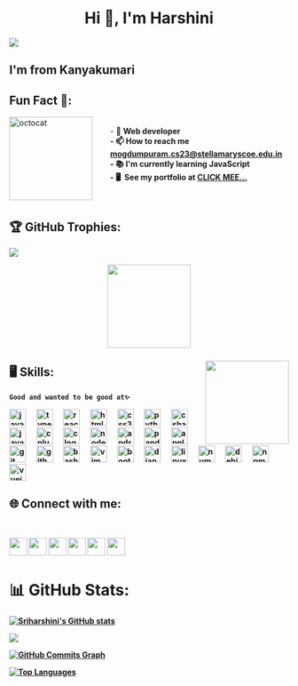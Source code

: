 
<h1 align="center">Hi 👋, I'm Harshini </h1>

[![](https://visitcount.itsvg.in/api?id=sriharshini&icon=2&color=11)](https://visitcount.itsvg.in)

<h2 align="left">I'm from Kanyakumari</h2>

## Fun Fact 🎈:

<!-- <img align="left" height="150" src="https://raw.githubusercontent.com/hicodersofficial/images/main/giphy%20(2).gif" style="margin-right: 2rem;"> -->
<img align="left" height="150" src="https://user-images.githubusercontent.com/69384657/179312151-fdabe3af-823f-41ab-a6d4-17a72af4e9e8.png" alt="octocat" style="margin-right: 2rem;" />


<br>- 🔭 <b>Web developer<b><br>  - 📫 How to reach me <b>mogdumpuram.cs23@stellamaryscoe.edu.in<b><br>- 📚 I'm currently learning <b>JavaScript<b><br>- 🖥️  See my portfolio at <b>[CLICK MEE...](http://msriharshini.github.io)<b></p><br>

###

## 🏆 GitHub Trophies:
![](https://github-profile-trophy.vercel.app/?username=msriharshini&theme=monokai&no-frame=false&no-bg=false&margin-w=4)

<div align="center">
  <img height="150" src="https://logodownload.org/wp-content/uploads/2019/08/github-logo-2.png"  />
</div>

###

<img align="right" height="150" src="https://i.imgflip.com/65efzo.gif"  />

## 🖥️ Skills:
```Good and wanted to be good at✨```

<div align="left">
  <img src="https://cdn.simpleicons.org/javascript/F7DF1E" height="30" alt="javascript logo"  />
  <img width="12" />
  <img src="https://cdn.simpleicons.org/typescript/3178C6" height="30" alt="typescript logo"  />
  <img width="12" />
  <img src="https://cdn.jsdelivr.net/gh/devicons/devicon/icons/react/react-original.svg" height="30" alt="react logo"  />
  <img width="12" />
  <img src="https://cdn.jsdelivr.net/gh/devicons/devicon/icons/html5/html5-original.svg" height="30" alt="html5 logo"  />
  <img width="12" />
  <img src="https://cdn.jsdelivr.net/gh/devicons/devicon/icons/css3/css3-original.svg" height="30" alt="css3 logo"  />
  <img width="12" />
  <img src="https://cdn.jsdelivr.net/gh/devicons/devicon/icons/python/python-original.svg" height="30" alt="python logo"  />
  <img width="12" />
  <img src="https://cdn.jsdelivr.net/gh/devicons/devicon/icons/csharp/csharp-original.svg" height="30" alt="csharp logo"  />
  <img width="12" />
  <img src="https://cdn.jsdelivr.net/gh/devicons/devicon/icons/java/java-original.svg" height="30" alt="java logo"  />
  <img width="12" />
  <img src="https://cdn.jsdelivr.net/gh/devicons/devicon/icons/cplusplus/cplusplus-original.svg" height="30" alt="cplusplus logo"  />
  <img width="12" />
  <img src="https://cdn.jsdelivr.net/gh/devicons/devicon/icons/c/c-original.svg" height="30" alt="c logo"  />
  <img width="12" />
  <img src="https://cdn.jsdelivr.net/gh/devicons/devicon/icons/nodejs/nodejs-original.svg" height="30" alt="nodejs logo"  />
  <img width="12" />
  <img src="https://cdn.simpleicons.org/android/3DDC84" height="30" alt="android logo"  />
  <img width="12" />
  <img src="https://cdn.jsdelivr.net/gh/devicons/devicon/icons/pandas/pandas-original.svg" height="30" alt="pandas logo"  />
  <img width="12" />
  <img src="https://cdn.simpleicons.org/apple/000000" height="30" alt="apple logo"  />
  <img width="12" />
  <img src="https://cdn.jsdelivr.net/gh/devicons/devicon/icons/git/git-original.svg" height="30" alt="git logo"  />
  <img width="12" />
  <img src="https://skillicons.dev/icons?i=github" height="30" alt="github logo"  />
  <img width="12" />
  <img src="https://cdn.simpleicons.org/gnubash/4EAA25" height="30" alt="bash logo"  />
  <img width="12" />
  <img src="https://cdn.jsdelivr.net/gh/devicons/devicon/icons/vim/vim-original.svg" height="30" alt="vim logo"  />
  <img width="12" />
  <img src="https://cdn.jsdelivr.net/gh/devicons/devicon/icons/bootstrap/bootstrap-original.svg" height="30" alt="bootstrap logo"  />
  <img width="12" />
  <img src="https://cdn.jsdelivr.net/gh/devicons/devicon/icons/django/django-plain.svg" height="30" alt="django logo"  />
  <img width="12" />
  <img src="https://cdn.jsdelivr.net/gh/devicons/devicon/icons/linux/linux-original.svg" height="30" alt="linux logo"  />
  <img width="12" />
  <img src="https://cdn.jsdelivr.net/gh/devicons/devicon/icons/numpy/numpy-original.svg" height="30" alt="numpy logo"  />
  <img width="12" />
  <img src="https://cdn.jsdelivr.net/gh/devicons/devicon/icons/debian/debian-original.svg" height="30" alt="debian logo"  />
  <img width="12" />
  <img src="https://cdn.jsdelivr.net/gh/devicons/devicon/icons/npm/npm-original-wordmark.svg" height="30" alt="npm logo"  />
  <img width="12" />
  <img src="https://cdn.jsdelivr.net/gh/devicons/devicon/icons/vuejs/vuejs-original.svg" height="30" alt="vuejs logo"  />
</div>

###

<h2 align="left">🌐 Connect with me:</h2><br>

<p align="left"> 
  <a href="https://www.github.com/msriharshini" target="_blank" rel="noreferrer"><img src="https://raw.githubusercontent.com/danielcranney/readme-generator/main/public/icons/socials/github-dark.svg" width="32" height="32" /></a> 
  <a href="http://www.instagram.com/msriharshini" target="_blank" rel="noreferrer"><img src="https://raw.githubusercontent.com/danielcranney/readme-generator/main/public/icons/socials/instagram.svg" width="32" height="32" /></a> 
  <a href="https://www.linkedin.com/in/msriharshini" target="_blank" rel="noreferrer"><img src="https://raw.githubusercontent.com/danielcranney/readme-generator/main/public/icons/socials/linkedin.svg" width="32" height="32" /></a> 
  <a href="https://www.twitter.com/msriharshini" target="_blank" rel="noreferrer"><img src="https://raw.githubusercontent.com/danielcranney/readme-generator/main/public/icons/socials/twitter.svg" width="32" height="32" /></a> 
  <a href="https://www.twitch.tv/msriharshini" target="_blank" rel="noreferrer"><img src="https://raw.githubusercontent.com/danielcranney/readme-generator/main/public/icons/socials/twitch.svg" width="32" height="32" /></a>
  <a href="https://www.hashnode.com/#" target="_blank" rel="noreferrer"><img src="https://raw.githubusercontent.com/danielcranney/readme-generator/main/public/icons/socials/hashnode.svg" width="32" height="32" /></a></p>


###

# 📊 GitHub Stats:

<a href="http://www.github.com/msriharshini"><img src="https://github-readme-stats.vercel.app/api?username=msriharshini&show_icons=true&hide=&count_private=true&title_color=22c55e&text_color=a855f7&icon_color=6366f1&bg_color=000000&hide_border=true&show_icons=true" alt="Sriharshini's GitHub stats" /></a>

<a href="http://www.github.com/msriharshini"><img src="https://github-readme-streak-stats.herokuapp.com/?user=msriharshini&stroke=a855f7&background=000000&ring=22c55e&fire=22c55e&currStreakNum=a855f7&currStreakLabel=22c55e&sideNums=a855f7&sideLabels=a855f7&dates=a855f7&hide_border=true" /></a>

<a href="http://www.github.com/msriharshini"><img src="https://github-readme-activity-graph.vercel.app/graph?username=msriharshini&bg_color=000000&color=a855f7&line=6366f1&point=a855f7&area_color=000000&area=true&hide_border=true&custom_title=GitHub%20Commits%20Graph" alt="GitHub Commits Graph" /></a>

<a href="https://github.com/msriharshini" align="left"><img src="https://github-readme-stats.vercel.app/api/top-langs/?username=msriharshini&langs_count=10&title_color=22c55e&text_color=a855f7&icon_color=6366f1&bg_color=000000&hide_border=true&locale=en&custom_title=Top%20%Languages" alt="Top Languages" /></a>


###
